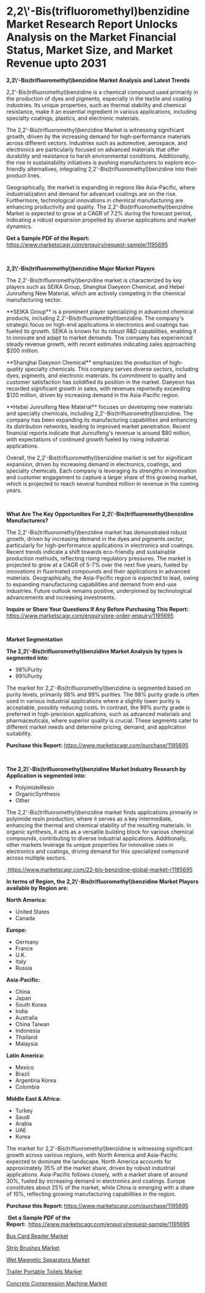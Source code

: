<p><h1>2,2\'-Bis(trifluoromethyl)benzidine Market Research Report Unlocks Analysis on the Market Financial Status, Market Size, and Market Revenue upto 2031</h1></p><p><strong>2,2\'-Bis(trifluoromethyl)benzidine Market Analysis and Latest Trends</strong></p>
<p><p>2,2'-Bis(trifluoromethyl)benzidine is a chemical compound used primarily in the production of dyes and pigments, especially in the textile and coating industries. Its unique properties, such as thermal stability and chemical resistance, make it an essential ingredient in various applications, including specialty coatings, plastics, and electronic materials.</p><p>The 2,2'-Bis(trifluoromethyl)benzidine Market is witnessing significant growth, driven by the increasing demand for high-performance materials across different sectors. Industries such as automotive, aerospace, and electronics are particularly focused on advanced materials that offer durability and resistance to harsh environmental conditions. Additionally, the rise in sustainability initiatives is pushing manufacturers to explore eco-friendly alternatives, integrating 2,2'-Bis(trifluoromethyl)benzidine into their product lines.</p><p>Geographically, the market is expanding in regions like Asia-Pacific, where industrialization and demand for advanced coatings are on the rise. Furthermore, technological innovations in chemical manufacturing are enhancing productivity and quality. The 2,2'-Bis(trifluoromethyl)benzidine Market is expected to grow at a CAGR of 7.2% during the forecast period, indicating a robust expansion propelled by diverse applications and market dynamics.</p></p>
<p><strong>Get a Sample PDF of the Report:&nbsp;</strong> <a href="https://www.marketscagr.com/enquiry/request-sample/1195695?utm_campaign=1557&utm_medium=2&utm_source=Github&utm_content=ia&utm_term=18102024&utm_id=22-bistrifluoromethylbenzidine">https://www.marketscagr.com/enquiry/request-sample/1195695</a></p>
<p>&nbsp;</p>
<p><strong>2,2\'-Bis(trifluoromethyl)benzidine Major Market Players</strong></p>
<p><p>The 2,2'-Bis(trifluoromethyl)benzidine market is characterized by key players such as SEIKA Group, Shanghai Daeyeon Chemical, and Hebei Junruifeng New Material, which are actively competing in the chemical manufacturing sector.</p><p>**SEIKA Group** is a prominent player specializing in advanced chemical products, including 2,2'-Bis(trifluoromethyl)benzidine. The company's strategic focus on high-end applications in electronics and coatings has fueled its growth. SEIKA is known for its robust R&D capabilities, enabling it to innovate and adapt to market demands. The company has experienced steady revenue growth, with recent estimates indicating sales approaching $200 million.</p><p>**Shanghai Daeyeon Chemical** emphasizes the production of high-quality specialty chemicals. This company serves diverse sectors, including dyes, pigments, and electronic materials. Its commitment to quality and customer satisfaction has solidified its position in the market. Daeyeon has recorded significant growth in sales, with revenues reportedly exceeding $120 million, driven by increasing demand in the Asia-Pacific region.</p><p>**Hebei Junruifeng New Material** focuses on developing new materials and specialty chemicals, including 2,2'-Bis(trifluoromethyl)benzidine. The company has been expanding its manufacturing capabilities and enhancing its distribution networks, leading to improved market penetration. Recent financial reports indicate that Junruifeng's revenue is around $80 million, with expectations of continued growth fueled by rising industrial applications.</p><p>Overall, the 2,2'-Bis(trifluoromethyl)benzidine market is set for significant expansion, driven by increasing demand in electronics, coatings, and specialty chemicals. Each company is leveraging its strengths in innovation and customer engagement to capture a larger share of this growing market, which is projected to reach several hundred million in revenue in the coming years.</p></p>
<p>&nbsp;</p>
<p><strong>What Are The Key Opportunities For 2,2\'-Bis(trifluoromethyl)benzidine Manufacturers?</strong></p>
<p><p>The 2,2'-Bis(trifluoromethyl)benzidine market has demonstrated robust growth, driven by increasing demand in the dyes and pigments sector, particularly for high-performance applications in electronics and coatings. Recent trends indicate a shift towards eco-friendly and sustainable production methods, reflecting rising regulatory pressures. The market is projected to grow at a CAGR of 5-7% over the next five years, fueled by innovations in fluorinated compounds and their applications in advanced materials. Geographically, the Asia-Pacific region is expected to lead, owing to expanding manufacturing capabilities and demand from end-use industries. Future outlook remains positive, underpinned by technological advancements and increasing investments.</p></p>
<p><strong>Inquire or Share Your Questions If Any Before Purchasing This Report:</strong> <a href="https://www.marketscagr.com/enquiry/pre-order-enquiry/1195695?utm_campaign=1557&utm_medium=2&utm_source=Github&utm_content=ia&utm_term=18102024&utm_id=22-bistrifluoromethylbenzidine">https://www.marketscagr.com/enquiry/pre-order-enquiry/1195695</a></p>
<p>&nbsp;</p>
<p><strong>Market Segmentation</strong></p>
<p><strong>The 2,2\'-Bis(trifluoromethyl)benzidine Market Analysis by types is segmented into:</strong></p>
<p><ul><li>98%Purity</li><li>99%Purity</li></ul></p>
<p><p>The market for 2,2'-Bis(trifluoromethyl)benzidine is segmented based on purity levels, primarily 98% and 99% purities. The 98% purity grade is often used in various industrial applications where a slightly lower purity is acceptable, possibly reducing costs. In contrast, the 99% purity grade is preferred in high-precision applications, such as advanced materials and pharmaceuticals, where superior quality is crucial. These segments cater to different market needs and determine pricing, demand, and application suitability.</p></p>
<p><strong>Purchase this Report:&nbsp;</strong><a href="https://www.marketscagr.com/purchase/1195695?utm_campaign=1557&utm_medium=2&utm_source=Github&utm_content=ia&utm_term=18102024&utm_id=22-bistrifluoromethylbenzidine">https://www.marketscagr.com/purchase/1195695</a></p>
<p>&nbsp;</p>
<p><strong>The 2,2\'-Bis(trifluoromethyl)benzidine Market Industry Research by Application is segmented into:</strong></p>
<p><ul><li>PolyimideResin</li><li>OrganicSynthesis</li><li>Other</li></ul></p>
<p><p>The 2,2'-Bis(trifluoromethyl)benzidine market finds applications primarily in polyimide resin production, where it serves as a key intermediate, enhancing the thermal and chemical stability of the resulting materials. In organic synthesis, it acts as a versatile building block for various chemical compounds, contributing to diverse industrial applications. Additionally, other markets leverage its unique properties for innovative uses in electronics and coatings, driving demand for this specialized compound across multiple sectors.</p></p>
<p><a href="https://www.marketscagr.com/22-bis-benzidine-global-market-r1195695?utm_campaign=1557&utm_medium=2&utm_source=Github&utm_content=ia&utm_term=18102024&utm_id=22-bistrifluoromethylbenzidine">&nbsp;https://www.marketscagr.com/22-bis-benzidine-global-market-r1195695</a></p>
<p><strong>In terms of Region, the 2,2\'-Bis(trifluoromethyl)benzidine Market Players available by Region are:</strong></p>
<p>
    <p> <strong> North America: </strong>
        <ul>
            <li>United States</li>
            <li>Canada</li>
        </ul>
        </p> 
    <p> <strong> Europe: </strong>
        <ul>
            <li>Germany</li>
            <li>France</li>
            <li>U.K.</li>
            <li>Italy</li>
            <li>Russia</li>
        </ul>
        </p> 
    <p> <strong> Asia-Pacific: </strong>
        <ul>
            <li>China</li>
            <li>Japan</li>
            <li>South Korea</li>
            <li>India</li>
            <li>Australia</li>
            <li>China Taiwan</li>
            <li>Indonesia</li>
            <li>Thailand</li>
            <li>Malaysia</li>
        </ul>
        </p> 
    <p> <strong> Latin America: </strong>
        <ul>
            <li>Mexico</li>
            <li>Brazil</li>
            <li>Argentina Korea</li>
            <li>Colombia</li>
        </ul>
        </p> 
    <p> <strong> Middle East & Africa: </strong>
        <ul>
            <li>Turkey</li>
            <li>Saudi</li>
            <li>Arabia</li>
            <li>UAE</li>
            <li>Korea</li>
        </ul>
    </p>
    </p>
<p><p>The market for 2,2'-Bis(trifluoromethyl)benzidine is witnessing significant growth across various regions, with North America and Asia-Pacific expected to dominate the landscape. North America accounts for approximately 35% of the market share, driven by robust industrial applications. Asia-Pacific follows closely, with a market share of around 30%, fueled by increasing demand in electronics and coatings. Europe constitutes about 25% of the market, while China is emerging with a share of 10%, reflecting growing manufacturing capabilities in the region.</p></p>
<p><strong>Purchase this Report: </strong><a href="https://www.marketscagr.com/purchase/1195695?utm_campaign=1557&utm_medium=2&utm_source=Github&utm_content=ia&utm_term=18102024&utm_id=22-bistrifluoromethylbenzidine">https://www.marketscagr.com/purchase/1195695</a></p>
<p>&nbsp;<strong>Get a Sample PDF of the Report:&nbsp;&nbsp;</strong><a href="https://www.marketscagr.com/enquiry/request-sample/1195695?utm_campaign=1557&utm_medium=2&utm_source=Github&utm_content=ia&utm_term=18102024&utm_id=22-bistrifluoromethylbenzidine">https://www.marketscagr.com/enquiry/request-sample/1195695</a></p>
<p><strong></strong></p>
<p><p><a href="https://www.linkedin.com/pulse/key-drivers-bus-card-reader-market-trends-future-outlook-h7sme?utm_campaign=1557&utm_medium=2&utm_source=Github&utm_content=ia&utm_term=18102024&utm_id=22-bistrifluoromethylbenzidine">Bus Card Reader Market</a></p><p><a href="https://issuu.com/reportprime-2/docs/strip-brushes-market-size-2030.pptx_55059602e99991?utm_campaign=1557&utm_medium=2&utm_source=Github&utm_content=ia&utm_term=18102024&utm_id=22-bistrifluoromethylbenzidine">Strip Brushes Market</a></p><p><a href="https://www.linkedin.com/pulse/wet-magnetic-separators-market-evolution-future-outlook-yc54e?utm_campaign=1557&utm_medium=2&utm_source=Github&utm_content=ia&utm_term=18102024&utm_id=22-bistrifluoromethylbenzidine">Wet Magnetic Separators Market</a></p><p><a href="https://www.linkedin.com/pulse/trailer-portable-toilets-market-share-size-trends-industry-cnnpe?utm_campaign=1557&utm_medium=2&utm_source=Github&utm_content=ia&utm_term=18102024&utm_id=22-bistrifluoromethylbenzidine">Trailer Portable Toilets Market</a></p><p><a href="https://www.linkedin.com/pulse/global-concrete-compression-machine-market-share-growth-opportunities-oppbe?utm_campaign=1557&utm_medium=2&utm_source=Github&utm_content=ia&utm_term=18102024&utm_id=22-bistrifluoromethylbenzidine">Concrete Compression Machine Market</a></p></p>